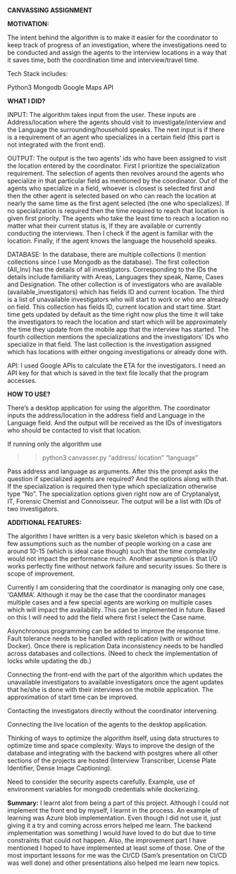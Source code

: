 **CANVASSING ASSIGNMENT**

**MOTIVATION:**

The intent behind the algorithm is to make it easier for the coordinator to keep track of progress of an investigation, where the investigations need to be conducted and assign the agents to the interview locations in a way that it saves time, both the coordination time and interview/travel time.

Tech Stack includes:

Python3
Mongodb
Google Maps API

**WHAT I DID?**

INPUT: The algorithm takes input from the user. These inputs are Address/location where the agents should visit to investigate/interview and the Language the surrounding/household speaks. The next input is if there is a requirement of an agent who specializes in a certain field (this part is not integrated with the front end).

OUTPUT: The output is the two agents’ ids who have been assigned to visit the location entered by the coordinator. First I prioritize the specialization requirement. The selection of agents then revolves around the agents who specialize in that particular field as mentioned by the coordinator. Out of the agents who specialize in a field, whoever is closest is selected first and then the other agent is selected based on who can reach the location at nearly the same time as the first agent selected (the one who specializes).
If no specialization is required then the time required to reach that location is given first priority. The agents who take the least time to reach a location no matter what their current status is, If they are available or currently conducting the interviews. Then I check if the agent is familiar with the location. Finally, if the agent knows the language the household speaks.

DATABASE: In the database, there are multiple collections (I mention collections since I use Mongodb as the database). 
The first collection (All_Inv) has the details of all investigators. Corresponding to the IDs the details include familiarity with Areas, Languages they speak, Name, Cases and Designation. The other collection is of investigators who are available (available_investigators) which has fields ID and current location. 
The third is a list of unavailable investigators who will start to work or who are already on field. This collection has fields ID, current location and start time. Start time gets updated by default as the time right now plus the time it will take the investigators to reach the location and start which will be approximately the time they update from the mobile app that the interview has started. The fourth collection mentions the specializations and the investigators’ IDs who specialize in that field. The last collection is the investigation assigned which has locations with either ongoing investigations or already done with.

API: I used Google APIs to calculate the ETA for the investigators. I need an API key for that which is saved in the text file locally that the program accesses.

**HOW TO USE?**

There’s a desktop application for using the algorithm. The coordinator inputs the address/location in the address field and Language in the Language field. And the output will be received as the IDs of investigators who should be contacted to visit that location.

If running only the algorithm use
 >> python3 canvasser.py  “address/ location” “language”

Pass address and language as arguments. After this the prompt asks the question if specialized agents are required? And the options along with that. If the specialization is required then type which specialization otherwise type “No”. The specialization options given right now are of Cryptanalyst, IT, Forensic Chemist and Connoisseur. 
The output will be a list with IDs of two investigators.

**ADDITIONAL FEATURES:**

The algorithm I have written is a very basic skeleton which is based on a few assumptions such as the number of people working on a case are around 10-15 (which is ideal case though) such that the time complexity would not impact the performance much. Another assumption is that I/O works perfectly fine without network failure and security issues. So there is scope of improvement.

Currently I am considering that the coordinator is managing only one case, ‘GAMMA’. Although it may be the case that the coordinator manages multiple cases and a few special agents are working on multiple cases which will impact the availability. This can be implemented in future. Based on this I will need to add the field where first I select the Case name.

Asynchronous programming can be added to improve the response time.  Fault tolerance needs to be handled with replication (with or without Docker). Once there is replication Data inconsistency needs to be handled across databases and collections. (Need to check the implementation of locks while updating the db.)

Connecting the front-end with the part of the algorithm which updates the unavailable investigators to available investigators once the agent updates that he/she is done with their interviews on the mobile application. The approximation of start time can be improved.

Contacting the investigators directly without the coordinator intervening. 

Connecting the live location of the agents to the desktop application.

Thinking of ways to optimize the algorithm itself, using data structures to optimize time and space complexity.
Ways to improve the design of the database and integrating with the backend with postgres where all other sections of the projects are hosted (Interview Transcriber, License Plate Identifier, Dense Image Captioning).

Need to consider the security aspects carefully. Example, use of environment variables for mongodb credentials while dockerizing.

**Summary:**
I learnt alot from being a part of this project. Although I could not implement the front end by myself, I learnt in the process. An example of learning was Azure blob implementation. Even though I did not use it, just giving it a try and coming across errors helped me learn. The backend implementation was something I would have loved to do but due to time constraints that could not happen. Also, the improvement part I have mentioned I hoped to have implemented at least some of those. One of the most important lessons for me was the CI/CD (Sam’s presentation on CI/CD was well done) and other presentations also helped me learn new topics.

